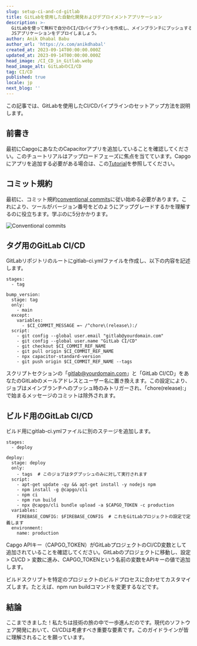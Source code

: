 ```yaml
---
slug: setup-ci-and-cd-gitlab
title: GitLabを使用した自動化開発およびデプロイメントアプリケーション
description: >-
  GitLabを使って無料で自分のCI/CDパイプラインを作成し、メインブランチにプッシュするたびにIonic Capacitor
  JSアプリケーションをデプロイしましょう。
author: Anik Dhabal Babu
author_url: 'https://x.com/anikdhabal'
created_at: 2023-09-14T00:00:00.000Z
updated_at: 2023-09-14T00:00:00.000Z
head_image: /CI_CD_in_Gitlab.webp
head_image_alt: GitLabのCI/CD
tag: CI/CD
published: true
locale: jp
next_blog: ''
---
```


この記事では、GitLabを使用したCI/CDパイプラインのセットアップ方法を説明します。

## 前書き

最初にCapgoにあなたのCapacitorアプリを追加していることを確認してください。このチュートリアルはアップロードフェーズに焦点を当てています。Capgoにアプリを追加する必要がある場合は、この[Tutorial](https://capgoapp/blog/update-your-capacitor-apps-seamlessly-using-capacitor-updater/)を参照してください。

## コミット規約

最初に、コミット規約[conventional commits](https://wwwconventionalcommitsorg/en/v100/)に従い始める必要があります。これにより、ツールがバージョン番号をどのようにアップグレードするかを理解するのに役立ちます。学ぶのに5分かかります。

![Conventional commits](/conventional_commitswebp)

## タグ用のGitLab CI/CD

GitLabリポジトリのルートにgitlab-ci.ymlファイルを作成し、以下の内容を記述します。

```
stages:
  - tag

bump_version:
  stage: tag
  only:
    - main
  except:
    variables:
      - $CI_COMMIT_MESSAGE =~ /^chore\(release\):/
  script:
    - git config --global user.email "gitlab@yourdomain.com"
    - git config --global user.name "GitLab CI/CD"
    - git checkout $CI_COMMIT_REF_NAME
    - git pull origin $CI_COMMIT_REF_NAME
    - npx capacitor-standard-version
    - git push origin $CI_COMMIT_REF_NAME --tags
```

スクリプトセクションの「gitlab@yourdomain.com」と「GitLab CI/CD」をあなたのGitLabのメールアドレスとユーザー名に置き換えます。この設定により、ジョブはメインブランチへのプッシュ時のみトリガーされ、「chore(release):」で始まるメッセージのコミットは除外されます。

## ビルド用のGitLab CI/CD

ビルド用にgitlab-ci.ymlファイルに別のステージを追加します。

```
stages:
  - deploy

deploy:
  stage: deploy
  only:
    - tags  # このジョブはタグプッシュのみに対して実行されます
  script:
    - apt-get update -qy && apt-get install -y nodejs npm
    - npm install -g @capgo/cli
    - npm ci
    - npm run build
    - npx @capgo/cli bundle upload -a $CAPGO_TOKEN -c production
  variables:
    FIREBASE_CONFIG: $FIREBASE_CONFIG  # これをGitLabプロジェクトの設定で定義します
  environment:
    name: production
```

Capgo APIキー（CAPGO_TOKEN）がGitLabプロジェクトのCI/CD変数として追加されていることを確認してください。GitLabのプロジェクトに移動し、設定 > CI/CD > 変数に進み、CAPGO_TOKENという名前の変数をAPIキーの値で追加します。

ビルドスクリプトを特定のプロジェクトのビルドプロセスに合わせてカスタマイズします。たとえば、npm run buildコマンドを変更するなどです。

## 結論

ここまできました！私たちは技術の旅の中で一歩進んだのです。現代のソフトウェア開発において、CI/CDは考慮すべき重要な要素です。このガイドラインが皆に理解されることを願っています。